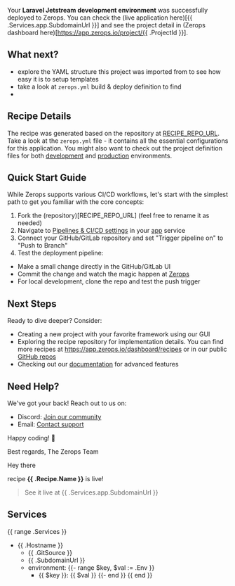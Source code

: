 [//]: # (Your Zerops recipe {{ .Recipe.Name }} is live! What next?)

Your **Laravel Jetstream development environment** was successfully deployed to Zerops. You can check the (live application here)[{{ .Services.app.SubdomainUrl }}] and see the project detail in (Zerops dashboard here)[https://app.zerops.io/project/{{ .ProjectId }}].

## What next?
- explore the YAML structure this project was imported from to see how easy it is to setup templates
- take a look at `zerops.yml` build & deploy definition to find 
- 




## Recipe Details
The recipe was generated based on the repository at [RECIPE_REPO_URL](RECIPE_REPO_URL). Take a look at the `zerops.yml` file - it contains all the essential configurations for this application. You might also want to check out the project definition files for both [development](RECIPE_REPO_URL/blob/main/zerops-project-import.yml) and [production](RECIPE_REPO_URL/blob/main/zerops-project-production-import.yml) environments.

## Quick Start Guide
While Zerops supports various CI/CD workflows, let's start with the simplest path to get you familiar with the core concepts:

1. Fork the (repository)[RECIPE_REPO_URL] (feel free to rename it as needed)
2. Navigate to [Pipelines & CI/CD settings](RECIPE_ZEROPS_APP_DEPLOY) in your [app](RECIPE_ZEROPS_APP) service
3. Connect your GitHub/GitLab repository and set "Trigger pipeline on" to "Push to Branch"
4. Test the deployment pipeline:
  - Make a small change directly in the GitHub/GitLab UI
  - Commit the change and watch the magic happen at [Zerops](RECIPE_ZEROPS_APP)
  - For local development, clone the repo and test the push trigger

## Next Steps
Ready to dive deeper? Consider:
- Creating a new project with your favorite framework using our GUI
- Exploring the recipe repository for implementation details. You can find more recipes at https://app.zerops.io/dashboard/recipes or in our public [GitHub repos](https://github.com/zeropsio)
- Checking out our [documentation](https://docs.zerops.io/) for advanced features

## Need Help?
We've got your back! Reach out to us on:
- Discord: [Join our community](https://discord.com/invite/WDvCZ54)
- Email: [Contact support](support@zerops.io)

Happy coding! 🚀

Best regards,
The Zerops Team



Hey there

recipe **{{ .Recipe.Name }}** is live!

> See it live at {{ .Services.app.SubdomainUrl }}

## Services
{{ range .Services }}
- {{ .Hostname }}
    - {{ .GitSource }}
    - {{ .SubdomainUrl }}
    - environment:
    {{- range $key, $val := .Env }}
        - {{ $key }}: {{ $val }}
    {{- end }}
{{ end }}